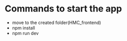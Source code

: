 # Commands to start the app

- move to the created folder(HMC_frontend)
- npm install
- npm run dev
